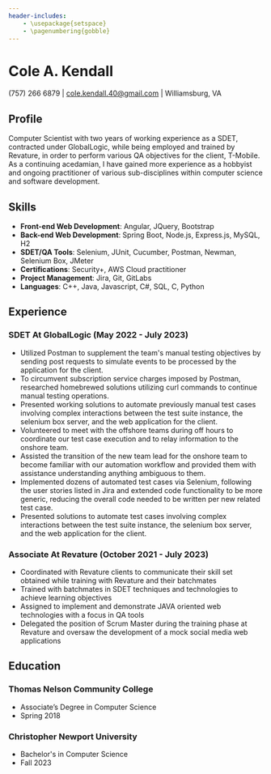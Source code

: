 ```yaml
---
header-includes:
    - \usepackage{setspace}
    - \pagenumbering{gobble}
---
```

# Cole A. Kendall
(757) 266 6879 |
cole.kendall.40@gmail.com |
Williamsburg, VA

## Profile
Computer Scientist with two years of working experience as a SDET, contracted under GlobalLogic, while being employed and trained by Revature, in order to perform various QA objectives for the client, T-Mobile. As a continuing acedamian, I have gained more experience as a hobbyist and ongoing practitioner of various sub-disciplines within computer science and software development.

## Skills
* **Front-end Web Development**: Angular, JQuery, Bootstrap
* **Back-end Web Development**: Spring Boot, Node.js, Express.js, MySQL, H2
* **SDET/QA Tools**: Selenium, JUnit, Cucumber, Postman, Newman, Selenium Box, JMeter
* **Certifications**: Security+, AWS Cloud practitioner
* **Project Management**: Jira, Git, GitLabs
* **Languages**: C++, Java, Javascript, C#, SQL, C, Python

## Experience

### SDET At GlobalLogic (May 2022 - July 2023)
* Utilized Postman to supplement the team's manual testing objectives by sending post requests to simulate events to be processed by the application for the client.
* To circumvent subscription service charges imposed by Postman, researched homebrewed solutions utilizing curl commands to continue manual testing operations.
* Presented working solutions to automate previously manual test cases involving complex interactions between the test suite instance, the selenium box server, and the web application for the client.
* Volunteered to meet with the offshore teams during off hours to coordinate our test case execution and to relay information to the onshore team.
* Assisted the transition of the new team lead for the onshore team to become familiar with our automation workflow and provided them with assistance understanding anything ambiguous to them.
* Implemented dozens of automated test cases via Selenium, following the user stories listed in Jira and extended code functionality to be more generic, reducing the overall code needed to be written per new related test case.
* Presented solutions to automate test cases involving complex interactions between the test suite instance, the selenium box server, and the web application for the client.

### Associate At Revature (October 2021 - July 2023)
* Coordinated with Revature clients to communicate their skill set obtained while training with Revature and their batchmates
* Trained with batchmates in SDET techniques and technologies to achieve learning objectives
* Assigned to implement and demonstrate JAVA oriented web technologies with a focus in QA tools
* Delegated the position of Scrum Master during the training phase at Revature and oversaw the development of a mock social media web applications
         
## Education

### Thomas Nelson Community College 
* Associate’s Degree in Computer Science
* Spring 2018

### Christopher Newport University 
* Bachelor's in Computer Science
* Fall 2023
